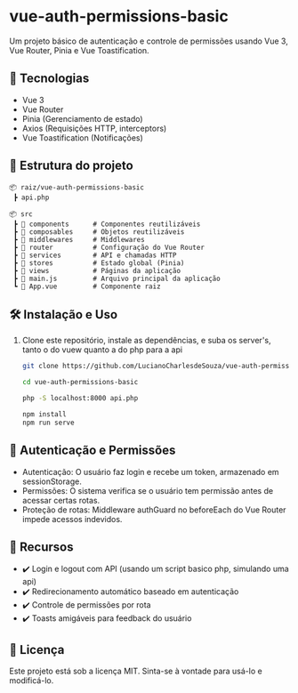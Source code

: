 # vue-auth-permissions-basic
Um projeto básico de autenticação e controle de permissões usando Vue 3, Vue Router, Pinia e Vue Toastification.

## 🚀 Tecnologias

- Vue 3  
- Vue Router  
- Pinia (Gerenciamento de estado)  
- Axios (Requisições HTTP, interceptors)  
- Vue Toastification (Notificações)  

## 📂 Estrutura do projeto

```plaintext
📦 raiz/vue-auth-permissions-basic
 ┣ api.php
```

```plaintext
📦 src
 ┣ 📂 components      # Componentes reutilizáveis
 ┣ 📂 composables     # Objetos reutilizáveis
 ┣ 📂 middlewares     # Middlewares
 ┣ 📂 router          # Configuração do Vue Router
 ┣ 📂 services        # API e chamadas HTTP
 ┣ 📂 stores          # Estado global (Pinia)
 ┣ 📂 views           # Páginas da aplicação
 ┣ 📜 main.js         # Arquivo principal da aplicação
 ┗ 📜 App.vue         # Componente raiz
```

## 🛠️ Instalação e Uso

1. Clone este repositório, instale as dependências, e suba os server's, tanto o do vuew quanto a do php para a api

   ```sh
   git clone https://github.com/LucianoCharlesdeSouza/vue-auth-permissions-basic.git
   
   cd vue-auth-permissions-basic

   php -S localhost:8000 api.php
   
   npm install
   npm run serve
   ```
   
## 🔐 Autenticação e Permissões

- Autenticação: O usuário faz login e recebe um token, armazenado em sessionStorage.
- Permissões: O sistema verifica se o usuário tem permissão antes de acessar certas rotas.
- Proteção de rotas: Middleware authGuard no beforeEach do Vue Router impede acessos indevidos.

## 🎉 Recursos
- ✔️ Login e logout com API (usando um script basico php, simulando uma api)
- ✔️ Redirecionamento automático baseado em autenticação
- ✔️ Controle de permissões por rota
- ✔️ Toasts amigáveis para feedback do usuário

## 📝 Licença
Este projeto está sob a licença MIT. Sinta-se à vontade para usá-lo e modificá-lo.
